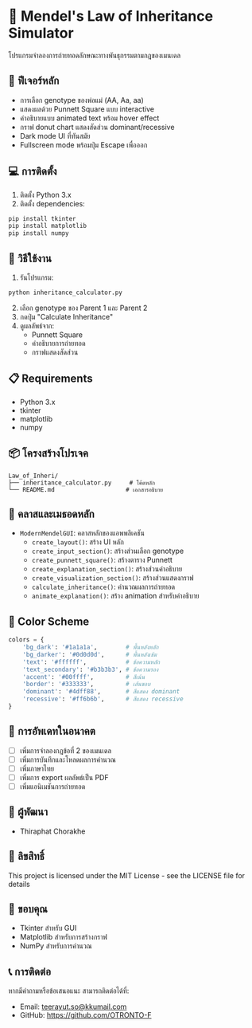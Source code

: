 # 🧬 Mendel's Law of Inheritance Simulator
โปรแกรมจำลองการถ่ายทอดลักษณะทางพันธุกรรมตามกฎของเมนเดล

## 🚀 ฟีเจอร์หลัก
- การเลือก genotype ของพ่อแม่ (AA, Aa, aa)
- แสดงผลด้วย Punnett Square แบบ interactive
- คำอธิบายแบบ animated text พร้อม hover effect
- กราฟ donut chart แสดงสัดส่วน dominant/recessive
- Dark mode UI ที่ทันสมัย
- Fullscreen mode พร้อมปุ่ม Escape เพื่อออก

## 💻 การติดตั้ง
1. ติดตั้ง Python 3.x
2. ติดตั้ง dependencies:
```bash
pip install tkinter
pip install matplotlib
pip install numpy
```

## 🎯 วิธีใช้งาน
1. รันโปรแกรม:
```bash
python inheritance_calculator.py
```
2. เลือก genotype ของ Parent 1 และ Parent 2
3. กดปุ่ม "Calculate Inheritance"
4. ดูผลลัพธ์จาก:
   - Punnett Square
   - คำอธิบายการถ่ายทอด
   - กราฟแสดงสัดส่วน

## 📋 Requirements
- Python 3.x
- tkinter
- matplotlib
- numpy

## 📦 โครงสร้างโปรเจค
```
Law_of_Inheri/
├── inheritance_calculator.py     # โค้ดหลัก
└── README.md                    # เอกสารอธิบาย
```

## 🔧 คลาสและเมธอดหลัก
- `ModernMendelGUI`: คลาสหลักของแอพพลิเคชัน
  - `create_layout()`: สร้าง UI หลัก
  - `create_input_section()`: สร้างส่วนเลือก genotype
  - `create_punnett_square()`: สร้างตาราง Punnett
  - `create_explanation_section()`: สร้างส่วนคำอธิบาย
  - `create_visualization_section()`: สร้างส่วนแสดงกราฟ
  - `calculate_inheritance()`: คำนวณผลการถ่ายทอด
  - `animate_explanation()`: สร้าง animation สำหรับคำอธิบาย

## 🎨 Color Scheme
```python
colors = {
    'bg_dark': '#1a1a1a',        # พื้นหลังหลัก
    'bg_darker': '#0d0d0d',      # พื้นหลังเข้ม
    'text': '#ffffff',           # ข้อความหลัก
    'text_secondary': '#b3b3b3', # ข้อความรอง
    'accent': '#00ffff',         # สีเน้น
    'border': '#333333',         # เส้นขอบ
    'dominant': '#4dff88',       # สีแสดง dominant
    'recessive': '#ff6b6b',      # สีแสดง recessive
}
```

## 🔄 การอัพเดทในอนาคต
- [ ] เพิ่มการจำลองกฎข้อที่ 2 ของเมนเดล
- [ ] เพิ่มการบันทึกและโหลดผลการคำนวณ
- [ ] เพิ่มภาษาไทย
- [ ] เพิ่มการ export ผลลัพธ์เป็น PDF
- [ ] เพิ่มแอนิเมชันการถ่ายทอด

## 👥 ผู้พัฒนา
- Thiraphat Chorakhe

## 📄 ลิขสิทธิ์
This project is licensed under the MIT License - see the LICENSE file for details

## 🙏 ขอบคุณ
- Tkinter สำหรับ GUI
- Matplotlib สำหรับการสร้างกราฟ
- NumPy สำหรับการคำนวณ

## 📞 การติดต่อ
หากมีคำถามหรือข้อเสนอแนะ สามารถติดต่อได้ที่:
- Email: teerayut.so@kkumail.com
- GitHub: https://github.com/OTRONTO-F
```
